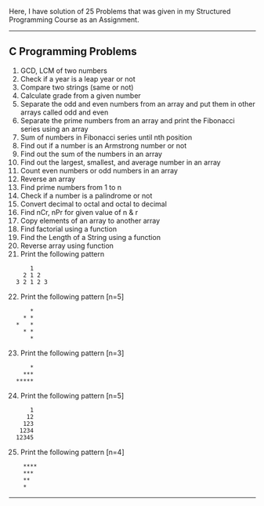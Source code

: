 Here, I have solution of 25 Problems that was given in my Structured Programming Course as an Assignment.

---

## C Programming Problems

1. GCD, LCM of two numbers
2. Check if a year is a leap year or not
3. Compare two strings (same or not)
4. Calculate grade from a given number
5. Separate the odd and even numbers from an array and put them in other arrays called odd and even
6. Separate the prime numbers from an array and print the Fibonacci series using an array
7. Sum of numbers in Fibonacci series until nth position
8. Find out if a number is an Armstrong number or not
9. Find out the sum of the numbers in an array
10. Find out the largest, smallest, and average number in an array
11. Count even numbers or odd numbers in an array
12. Reverse an array
13. Find prime numbers from 1 to n
14. Check if a number is a palindrome or not
15. Convert decimal to octal and octal to decimal
16. Find nCr, nPr for given value of n & r
17. Copy elements of an array to another array
18. Find factorial using a function
19. Find the Length of a String using a function
20. Reverse array using function
21. Print the following pattern
```
      1
    2 1 2
  3 2 1 2 3
```
22. Print the following pattern [n=5]
```
      *
    * *
  *   *
    * *
      *
```
23. Print the following pattern [n=3]
```
      *
    ***  
  *****
```
24. Print the following pattern [n=5]
```
      1
     12
    123
   1234
  12345
```
25. Print the following pattern [n=4]
```
    ****
    ***
    **
    *
```

---

